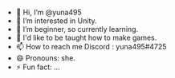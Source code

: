 - 👋 Hi, I’m @yuna495
- 👀 I’m interested in Unity.
- 🌱 I’m beginner, so currently learning.
- 💞️ I'd like to be taught how to make games.
- 📫 How to reach me Discord : yuna495#4725
- 😄 Pronouns: she.
- ⚡ Fun fact: ...

<!---
yuna495/yuna495 is a ✨ special ✨ repository because its `README.md` (this file) appears on your GitHub profile.
You can click the Preview link to take a look at your changes.
--->

